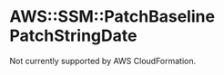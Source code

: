 # AWS::SSM::PatchBaseline PatchStringDate<a name="aws-properties-ssm-patchbaseline-patchstringdate"></a>

Not currently supported by AWS CloudFormation\.